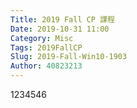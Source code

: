 ```yaml
---
Title: 2019 Fall CP 課程
Date: 2019-10-31 11:00
Category: Misc
Tags: 2019FallCP
Slug: 2019-Fall-Win10-1903
Author: 40823213
---
```


1234546